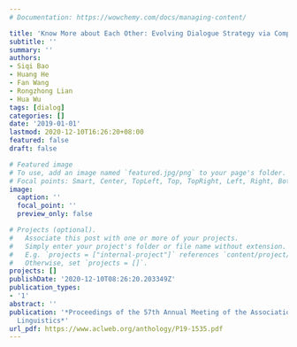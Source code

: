 ```yaml
---
# Documentation: https://wowchemy.com/docs/managing-content/

title: 'Know More about Each Other: Evolving Dialogue Strategy via Compound Assessment'
subtitle: ''
summary: ''
authors:
- Siqi Bao
- Huang He
- Fan Wang
- Rongzhong Lian
- Hua Wu
tags: [dialog]
categories: []
date: '2019-01-01'
lastmod: 2020-12-10T16:26:20+08:00
featured: false
draft: false

# Featured image
# To use, add an image named `featured.jpg/png` to your page's folder.
# Focal points: Smart, Center, TopLeft, Top, TopRight, Left, Right, BottomLeft, Bottom, BottomRight.
image:
  caption: ''
  focal_point: ''
  preview_only: false

# Projects (optional).
#   Associate this post with one or more of your projects.
#   Simply enter your project's folder or file name without extension.
#   E.g. `projects = ["internal-project"]` references `content/project/deep-learning/index.md`.
#   Otherwise, set `projects = []`.
projects: []
publishDate: '2020-12-10T08:26:20.203349Z'
publication_types:
- '1'
abstract: ''
publication: '*Proceedings of the 57th Annual Meeting of the Association for Computational
  Linguistics*'
url_pdf: https://www.aclweb.org/anthology/P19-1535.pdf
---
```


